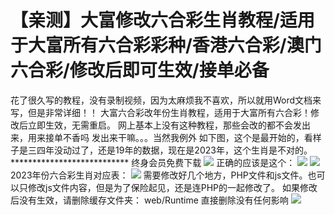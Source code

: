 # 【亲测】大富修改六合彩生肖教程/适用于大富所有六合彩彩种/香港六合彩/澳门六合彩/修改后即可生效/接单必备

花了很久写的教程，没有录制视频，因为太麻烦我不喜欢，所以就用Word文档来写，但是非常详细！！
大富六合彩改年份生肖教程，适用于大富所有六合彩！修改后立即生效，无需重启。
网上基本上没有这种教程，那些会改的都不会发出来，用来接单不香吗 发出来干嘛。。。当然我例外
如下图，这个是最开始的，看样子是三四年没动过了，还是19年的数据，现在是2023年，这个生肖是不对的。
\*\*\*\*\*\*\*\*\*\*\*\*\*\*\*\*\*\*\*\*\*\*\*\*\*\*\*
终身会员免费下载
[![](https://wukongymw.com/wp-content/uploads/2023/04/1682275929-2888eeb3bbd2a05.png)](https://wukongymw.com/wp-content/uploads/2023/04/1682275929-2888eeb3bbd2a05.png)
正确的应该是这个：
[![](https://wukongymw.com/wp-content/uploads/2023/04/1682275928-20628e16eeb3fa8.png)](https://wukongymw.com/wp-content/uploads/2023/04/1682275928-20628e16eeb3fa8.png)
[![](https://wukongymw.com/wp-content/uploads/2023/04/1682275927-e6d69ebc7354fc1.png)](https://wukongymw.com/wp-content/uploads/2023/04/1682275927-e6d69ebc7354fc1.png)
2023年份六合彩生肖对应表：
[![](https://wukongymw.com/wp-content/uploads/2023/04/1682275927-b03bc33e9119275.png)](https://wukongymw.com/wp-content/uploads/2023/04/1682275927-b03bc33e9119275.png)
需要修改好几个地方，PHP文件和js文件。也可以只修改js文件内容，但是为了保险起见，还是连PHP的一起修改了。
如果修改后没有生效，请删除缓存文件夹：
web/Runtime
直接删除没有任何影响
[![](https://wukongymw.com/wp-content/uploads/2023/04/1682275930-266a27f485b2fa6.png)](https://wukongymw.com/wp-content/uploads/2023/04/1682275930-266a27f485b2fa6.png)
